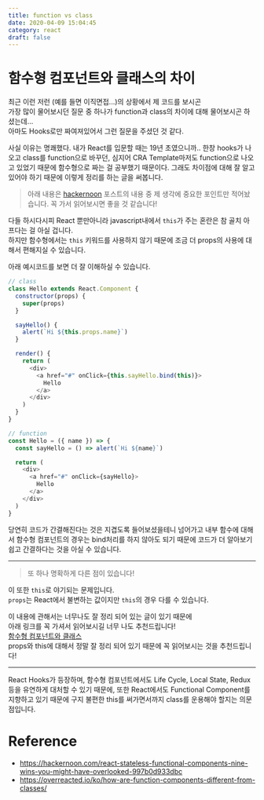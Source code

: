 ```yaml
---
title: function vs class
date: 2020-04-09 15:04:45
category: react
draft: false
---
```


# 함수형 컴포넌트와 클래스의 차이

최근 이런 저런 (예를 들면 이직면접...)의 상황에서 제 코드를 보시곤 \
가장 많이 물어보시던 질문 중 하나가 function과 class의 차이에 대해 물어보시곤 하셨는데... \
아마도 Hooks로만 짜여져있어서 그런 질문을 주셨던 것 같다.

사실 이유는 명쾌했다. 내가 React를 입문할 때는 19년 초였으니까.. 한창 hooks가 나오고 class를 function으로 바꾸던, 심지어 CRA Template마저도 function으로 나오고 있었기 때문에 함수형으로 짜는 걸 공부했기 때문이다.
그래도 차이점에 대해 잘 알고 있어야 하기 때문에 이렇게 정리를 하는 글을 써봅니다.

> 아래 내용은 [hackernoon](https://hackernoon.com/react-stateless-functional-components-nine-wins-you-might-have-overlooked-997b0d933dbc) 포스트의 내용 중 제 생각에 중요한 포인트만 적어놨습니다. 꼭 가서 읽어보시면 좋을 것 같습니다!

다들 하시다시피 React 뿐만아니라 javascript내에서 `this`가 주는 혼란은 참 골치 아프다는 걸 아실 겁니다. \
하지만 함수형에서는 `this` 키워드를 사용하지 않기 때문에 조금 더 props의 사용에 대해서 편해지실 수 있습니다.

아래 예시코드를 보면 더 잘 이해하실 수 있습니다.

```js
// class
class Hello extends React.Component {
  constructor(props) {
    super(props)
  }

  sayHello() {
    alert(`Hi ${this.props.name}`)
  }

  render() {
    return (
      <div>
        <a href="#" onClick={this.sayHello.bind(this)}>
          Hello
        </a>
      </div>
    )
  }
}
```

```js
// function
const Hello = ({ name }) => {
  const sayHello = () => alert(`Hi ${name}`)

  return (
    <div>
      <a href="#" onClick={sayHello}>
        Hello
      </a>
    </div>
  )
}
```

당연히 코드가 간결해진다는 것은 지겹도록 들어보셨을테니 넘어가고
내부 함수에 대해서 함수형 컴포넌트의 경우는 bind처리를 하지 않아도 되기 때문에 코드가 더 알아보기 쉽고 간결하다는 것을 아실 수 있습니다.

---

> 또 하나 명확하게 다른 점이 있습니다!

이 또한 `this`로 야기되는 문제입니다. \
`props`는 React에서 불변하는 값이지만 `this`의 경우 다를 수 있습니다.

이 내용에 관해서는 너무나도 잘 정리 되어 있는 글이 있기 때문에 \
아래 링크를 꼭 가셔서 읽어보시길 너무 나도 추천드립니다! \
[함수형 컴포넌트와 클래스](https://overreacted.io/ko/how-are-function-components-different-from-classes/) \
props와 this에 대해서 정말 잘 정리 되어 있기 때문에 꼭 읽어보시는 것을 추천드립니다!

---

React Hooks가 등장하며, 함수형 컴포넌트에서도 Life Cycle, Local State, Redux 등을 유연하게 대처할 수 있기 때문에, 또한 React에서도 Functional Component를 지향하고 있기 때문에 구지 불편한 this를 써가면서까지 class를 운용해야 할지는 의문점입니다.

# Reference

- https://hackernoon.com/react-stateless-functional-components-nine-wins-you-might-have-overlooked-997b0d933dbc
- https://overreacted.io/ko/how-are-function-components-different-from-classes/

